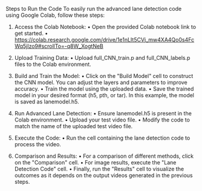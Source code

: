 Steps to Run the Code
To easily run the advanced lane detection code using Google Colab, follow these steps:
1.	Access the Colab Notebook:
•	Open the provided Colab notebook link to get started.
•	https://colab.research.google.com/drive/1e1nLIt5CVj_mw4XA4Qo0s4FcWq5jIzo9#scrollTo=-q8W_XogtNeB
2.	Upload Training Data:
•	Upload full_CNN_train.p and full_CNN_labels.p files to the Colab environment.
3.	Build and Train the Model:
•	Click on the "Build Model" cell to construct the CNN model. You can adjust the layers and parameters to improve accuracy.
•	Train the model using the uploaded data.
•	Save the trained model in your desired format (h5, pth, or tar). In this example, the model is saved as lanemodel.h5.



4.	Run Advanced Lane Detection:
•	Ensure lanemodel.h5 is present in the Colab environment.
•	Upload your test video file.
•	Modify the code to match the name of the uploaded test video file.
5.	Execute the Code:
•	Run the cell containing the lane detection code to process the video.
6.	Comparison and Results:
•	For a comparison of different methods, click on the "Comparison" cell.
•	For image results, execute the "Lane Detection Code" cell.
•	Finally, run the "Results" cell to visualize the outcomes as it depends on the output videos generated in the previous steps.
